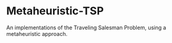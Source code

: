 # Metaheuristic-TSP
An implementations of the Traveling Salesman Problem, using a metaheuristic approach.
